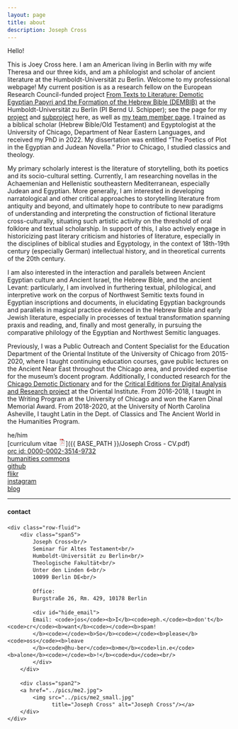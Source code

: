 ```yaml
---
layout: page
title: about
description: Joseph Cross
---
```


Hello!

This is Joey Cross here. I am an American living in Berlin with my wife Theresa and our three kids, and am a philologist and scholar of ancient literature at the Humboldt-Universität zu Berlin. Welcome to my professional webpage! My current position is as a research fellow on the European Research Council-funded project [From Texts to Literature: Demotic Egyptian Papyri and the Formation of the Hebrew Bible (DEMBIB)](https://www.theologie.hu-berlin.de/en/dembib/dembib) at the Humboldt-Universität zu Berlin (PI Bernd U. Schipper); see the page for my [project](https://www.theologie.hu-berlin.de/en/dembib/sub-projects/inventing-history-narrative-compositions-in-demotic-and-biblical-literature) and [subproject](https://www.theologie.hu-berlin.de/en/dembib/sub-projects/inventing-history-narrative-compositions-in-demotic-and-biblical-literature/sub-project-1-2-historiographic-an-narrative-literature-demotic-texts) here, as well as [my team member page](https://www.theologie.hu-berlin.de/en/dembib/research-team/dr-joseph-cross). I trained as a biblical scholar (Hebrew Bible/Old Testament) and Egyptologist at the University of Chicago, Department of Near Eastern Languages, and received my PhD in 2022. My dissertation was entitled “The Poetics of Plot in the Egyptian and Judean Novella.” Prior to Chicago, I studied classics and theology.

My primary scholarly interest is the literature of storytelling, both its poetics and its socio-cultural setting. Currently, I am researching novellas in the Achaemenian and Hellenistic southeastern Mediterranean, especially Judean and Egyptian. More generally, I am interested in developing narratological and other critical approaches to storytelling literature from antiquity and beyond, and ultimately hope to contribute to new paradigms of understanding and interpreting the construction of fictional literature cross-culturally, situating such artistic activity on the threshold of oral folklore and textual scholarship. In support of this, I also actively engage in historicizing past literary criticism and histories of literature, especially in the disciplines of biblical studies and Egyptology, in the context of 18th-19th century (especially German) intellectual history, and in theoretical currents of the 20th century. 

I am also interested in the interaction and parallels between Ancient Egyptian culture and Ancient Israel, the Hebrew Bible, and the ancient Levant: particularly, I am involved in furthering textual, philological, and interpretive work on the corpus of Northwest Semitic texts found in Egyptian inscriptions and documents, in elucidating Egyptian backgrounds and parallels in magical practice evidenced in the Hebrew Bible and early Jewish literature, especially in processes of textual transformation spanning praxis and reading, and, finally and most generally, in pursuing the comparative philology of the Egyptian and Northwest Semitic languages.

Previously, I was a Public Outreach and Content Specialist for the Education Department of the Oriental Institute of the University of Chicago from 2015-2020, where I taught continuing education courses, gave public lectures on the Ancient Near East throughout the Chicago area, and provided expertise for the museum’s docent program. Additionally, I conducted research for the [Chicago Demotic Dictionary](https://oi.uchicago.edu/research/publications/demotic-dictionary-oriental-institute-university-chicago) and for the [Critical Editions for Digital Analysis and Research project](https://voices.uchicago.edu/cedar/) at the Oriental Institute. From 2016-2018, I taught in the Writing Program at the University of Chicago and won the Karen Dinal Memorial Award. From 2018-2020, at the University of North Carolina Asheville, I taught Latin in the Dept. of Classics and The Ancient World in the Humanities Program. 

he/him<br/>
[curriculum vitae ![CV as pdf](icons16/pdf-icon.png)]({{ BASE_PATH }}/Joseph Cross - CV.pdf)<br/>
[orc id: 0000-0002-3514-9732](https://orcid.org/0000-0002-3514-9732)<br/>
[humanities commons](https://hcommons.org/members/jjcross/)<br/>
[github](https://github.com/jjcrossjj)<br/>
[flikr](https://www.flickr.com/photos/crossjj/)<br/>
[instagram](https://www.instagram.com/jjjjjjjjcross/)<br/>
[blog](https://jjcrossjj.github.io/blog/) <br/>


---

<div class="container">
<h4><a name="contact"></a>contact</h4>

    <div class="row-fluid">
        <div class="span5">
            Joseph Cross<br/>
            Seminar für Altes Testament<br/>
            Humboldt-Universität zu Berlin<br/>
            Theologische Fakultät<br/>
            Unter den Linden 6<br/>
            10099 Berlin DE<br/>
                        
            Office:
            Burgstraße 26, Rm. 429, 10178 Berlin
     
            <div id="hide_email">
            Email: <code>jos</code><b>I</b><code>eph.</code><b>don't</b><code>cr</code><b>want</b><code></code><b>spam!
            </b><code></code><b>So</b><code></code><b>please</b><code>oss</code><b>leave
            </b><code>@hu-ber</code><b>me</b><code>lin.e</code><b>alone</b><code></code><b>!</b><code>du</code><br/>
            </div>
        </div>

        <div class="span2">
        <a href="../pics/me2.jpg">
            <img src="../pics/me2_small.jpg"
                  title="Joseph Cross" alt="Joseph Cross"/></a>
        </div>
    </div>
</div>
